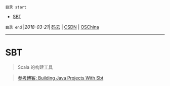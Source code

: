 `目录 start`
 
- [SBT](#sbt)

`目录 end` |_2018-03-21_| [码云](https://gitee.com/kcp1104) | [CSDN](http://blog.csdn.net/kcp606) | [OSChina](https://my.oschina.net/kcp1104)
****************************************
# SBT
> Scala 的构建工具

> [参考博客: Building Java Projects With Sbt](http://xerial.org/blog/2014/03/24/sbt/)